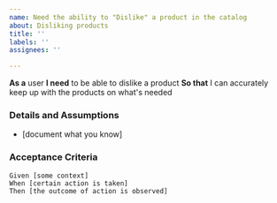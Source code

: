 ```yaml
---
name: Need the ability to "Dislike" a product in the catalog
about: Disliking products
title: ''
labels: ''
assignees: ''

---
```


**As a** user
 **I need** to be able to dislike a product
 **So that** I can accurately keep up with the products on what's needed
   
 ### Details and Assumptions
 * [document what you know]
   
 ### Acceptance Criteria  
   
 ```gherkin
 Given [some context]
 When [certain action is taken]
 Then [the outcome of action is observed]
 ```
